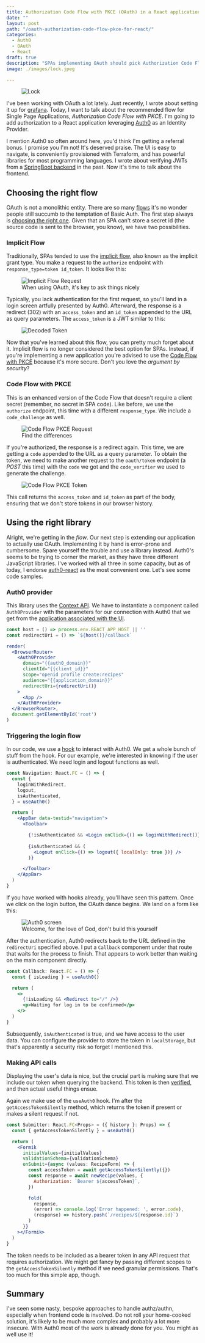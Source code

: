 ```yaml
---
title: Authorization Code Flow with PKCE (OAuth) in a React application
date: ""
layout: post
path: "/oauth-authorization-code-flow-pkce-for-react/"
categories:
  - Auth0
  - OAuth
  - React
draft: true
description: "SPAs implementing OAuth should pick Authorization Code Flow with PKCE for maximum security. Let's implement it in React with help of Auth0"
image: ./images/lock.jpeg

---
```


<figure class="figure figure--left">
  <img src="./images/lock.jpeg" alt="Lock" />
</figure>

I've been working with OAuth a lot lately. Just recently, I wrote about setting it up for [grafana](../setting-up-oauth-for-grafana-with-auth0/). Today, I want to talk about the recommended flow for Single Page Applications, _Authorization Code Flow with PKCE_. I'm going to add authorization to a React application leveraging [Auth0](https://auth0.com/) as an Identity Provider.

I mention Auth0 so often around here, you'd think I'm getting a referral bonus. I promise you I'm not! It's deserved praise. The UI is easy to navigate, is conveniently provisioned with Terraform, and has powerful libraries for most programming languages. I wrote about verifying JWTs from a [SpringBoot backend](../authorize-spring-backend-with-jwt-in-kotlin/) in the past. Now it's time to talk about the frontend.

## Choosing the right flow

OAuth is not a monolithic entity. There are so many [flows](https://nordicapis.com/8-types-of-oauth-flows-and-powers/) it's no wonder people still succumb to the temptation of Basic Auth. The first step always is [choosing the right one](https://auth0.com/docs/authorization/which-oauth-2-0-flow-should-i-use). Given that an SPA can't store a secret id (the source code is sent to the browser, you know), we have two possibilities.

### Implicit Flow

Traditionally, SPAs tended to use the [implicit flow](https://developer.okta.com/blog/2018/05/24/what-is-the-oauth2-implicit-grant-type), also known as the implicit grant type. You make a request to the `authorize` endpoint with `response_type=token id_token`. It looks like this:

<figure class="figure">
  <img src="./images/implicit-flow-request.png" alt="Implicit Flow Request" />
  <figcaption class="figure__caption">
  When using OAuth, it's key to ask things nicely
  </figcaption>
</figure>

Typically, you lack authentication for the first request, so you'll land in a login screen artfully presented by Auth0. Afterward, the response is a redirect (302) with an `access_token` and an `id_token` appended to the URL as query parameters. The `access_token` is a JWT similar to this:

<figure class="figure">
  <img src="./images/decoded-token.png" alt="Decoded Token" />
</figure>

Now that you've learned about this flow, you can pretty much forget about it. Implicit flow is no longer considered the best option for SPAs. Instead, if you're implementing a new application you're advised to use the [Code Flow with PKCE](https://auth0.com/docs/flows/authorization-code-flow-with-proof-key-for-code-exchange-pkce) because it's more secure. Don't you love the _argument by security_?

### Code Flow with PKCE

This is an enhanced version of the Code Flow that doesn't require a client secret (remember, no secret in SPA code). Like before, we use the `authorize` endpoint, this time with a different `response_type`. We include a `code_challenge` as well.

<figure class="figure">
  <img src="./images/code-flow-pkce-request.png" alt="Code Flow PKCE Request" />
  <figcaption class="figure__caption">
  Find the differences
  </figcaption>
</figure>

If you're authorized, the response is a redirect again. This time, we are getting a `code` appended to the URL as a query parameter. To obtain the token, we need to make another request to the `oauth/token` endpoint (a _POST_ this time) with the `code` we got and the `code_verifier` we used to generate the challenge.

<figure class="figure">
  <img src="./images/code-flow-pkce-token.png" alt="Code Flow PKCE Token" />
</figure>

This call returns the `access_token` and `id_token` as part of the body, ensuring that we don't store tokens in our browser history.

## Using the right library

Alright, we're getting in the _flow_. Our next step is extending our application to actually use OAuth. Implementing it by hand is error-prone and cumbersome. Spare yourself the trouble and use a library instead. Auth0's seems to be trying to corner the market, as they have three different JavaScript libraries. I've worked with all three in some capacity, but as of today, I endorse [auth0-react](https://github.com/auth0/auth0-react) as the most convenient one. Let's see some code samples.

### Auth0 provider

This library uses the [Context API](https://reactjs.org/docs/context.html). We have to instantiate a component called `Auth0Provider` with the parameters for our connection with Auth0 that we get from the [application associated with the UI](https://auth0.com/docs/applications).

```jsx
const host = () => process.env.REACT_APP_HOST || ''
const redirectUri = () => `${host()}/callback`

render(
  <BrowserRouter>
    <Auth0Provider
      domain="{{auth0_domain}}"
      clientId="{{client_id}}"
      scope="openid profile create:recipes"
      audience="{{application_domain}}"
      redirectUri={redirectUri()}
    >
      <App />
    </Auth0Provider>
  </BrowserRouter>,
  document.getElementById('root')
)
```

### Triggering the login flow

In our code, we use a [hook](https://reactjs.org/docs/hooks-intro.html) to interact with Auth0. We get a whole bunch of stuff from the hook. For our example, we're interested in knowing if the user is authenticated. We need login and logout functions as well.

```jsx
const Navigation: React.FC = () => {
  const {
    loginWithRedirect,
    logout,
    isAuthenticated,
  } = useAuth0()

  return (
    <AppBar data-testid="navigation">
      <Toolbar>

        {!isAuthenticated && <Login onClick={() => loginWithRedirect()} />}
        
        {isAuthenticated && (
          <Logout onClick={() => logout({ localOnly: true })} />
        )}

      </Toolbar>
    </AppBar>
  )
}
```

If you have worked with hooks already, you'll have seen this pattern. Once we click on the login button, the OAuth dance begins. We land on a form like this:

<figure class="figure">
  <img src="./images/auth0-screen.png" alt="Auth0 screen" />
  <figcaption class="figure__caption">
  Welcome, for the love of God, don't build this yourself
  </figcaption>
</figure>

After the authentication, Auth0 redirects back to the URL defined in the `redirectUri` specified above. I put a `Callback` component under that route that waits for the process to finish. That appears to work better than waiting on the main component directly. 

```jsx
const Callback: React.FC = () => {
  const { isLoading } = useAuth0()

  return (
    <>
      {!isLoading && <Redirect to="/" />}
      <p>Waiting for log in to be confirmed</p>
    </>
  )
}
```

Subsequently, `isAuthenticated` is true, and we have access to the user data. You can configure the provider to store the token in `localStorage`, but that's apparently a security risk so forget I mentioned this. 

### Making API calls

Displaying the user's data is nice, but the crucial part is making sure that we include our token when querying the backend. This token is then [verified](../authorize-spring-backend-with-jwt-in-kotlin/), and then actual useful things ensue.

Again we make use of the `useAuth0` hook. I'm after the `getAccessTokenSilently` method, which returns the token if present or makes a silent request if not. 

```jsx
const Submitter: React.FC<Props> = ({ history }: Props) => {
  const { getAccessTokenSilently } = useAuth0()

  return (
    <Formik
      initialValues={initialValues}
      validationSchema={validationSchema}
      onSubmit={async (values: RecipeForm) => {
        const accessToken = await getAccessTokenSilently({})
        const response = await newRecipe(values, {
          Authorization: `Bearer ${accessToken}`,
        })

        fold(
          response,
          (error) => console.log('Error happened: ', error.code),
          (response) => history.push(`/recipes/${response.id}`)
        )
      }}
    ></Formik>
  )
}
```

The token needs to be included as a bearer token in any API request that requires authorization. We might get fancy by passing different scopes to the `getAccessTokenSilently` method if we need granular permissions. That's too much for this simple app, though.

## Summary

I've seen some nasty, bespoke approaches to handle authz/authn, especially when frontend code is involved. Do not roll your home-cooked solution, it's likely to be much more complex and probably a lot more insecure. With Auth0 most of the work is already done for you. You might as well use it!

